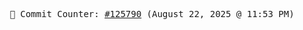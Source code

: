 <p align="center">
    <samp>
        📮 Commit Counter: <a href="https://github.com/Javascript-void0/Javascript-void0/commits/main">#125790</a> (August 22, 2025 @ 11:53 PM)
    </samp>
</p>